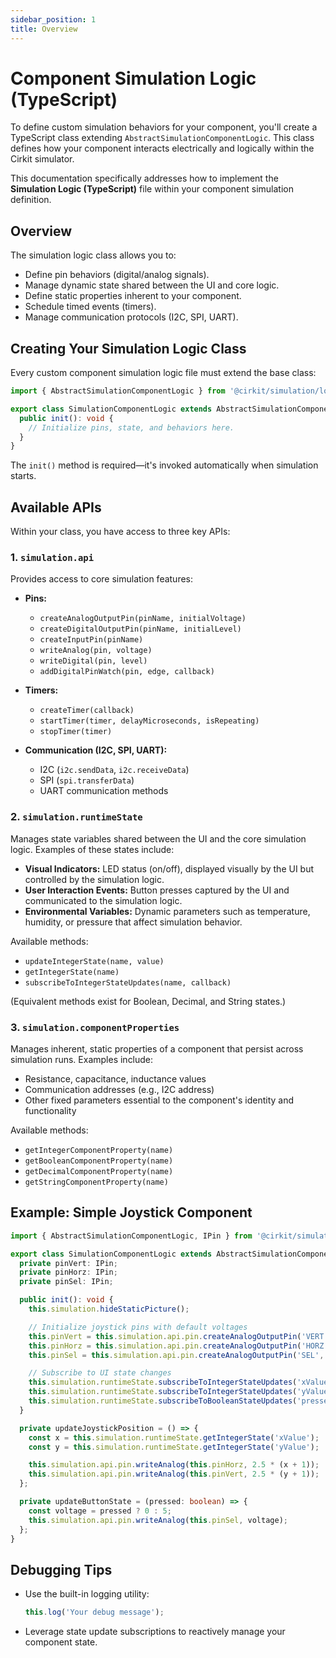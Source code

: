 ```yaml
---
sidebar_position: 1
title: Overview
---
```


# Component Simulation Logic (TypeScript)

To define custom simulation behaviors for your component, you'll create a TypeScript class extending `AbstractSimulationComponentLogic`. This class defines how your component interacts electrically and logically within the Cirkit simulator.

This documentation specifically addresses how to implement the **Simulation Logic (TypeScript)** file within your component simulation definition.

## Overview

The simulation logic class allows you to:

- Define pin behaviors (digital/analog signals).
- Manage dynamic state shared between the UI and core logic.
- Define static properties inherent to your component.
- Schedule timed events (timers).
- Manage communication protocols (I2C, SPI, UART).

## Creating Your Simulation Logic Class

Every custom component simulation logic file must extend the base class:

```typescript
import { AbstractSimulationComponentLogic } from '@cirkit/simulation/logic';

export class SimulationComponentLogic extends AbstractSimulationComponentLogic {
  public init(): void {
    // Initialize pins, state, and behaviors here.
  }
}
```

The `init()` method is required—it's invoked automatically when simulation starts.

## Available APIs

Within your class, you have access to three key APIs:

### 1. `simulation.api`

Provides access to core simulation features:

- **Pins:**

  - `createAnalogOutputPin(pinName, initialVoltage)`
  - `createDigitalOutputPin(pinName, initialLevel)`
  - `createInputPin(pinName)`
  - `writeAnalog(pin, voltage)`
  - `writeDigital(pin, level)`
  - `addDigitalPinWatch(pin, edge, callback)`

- **Timers:**

  - `createTimer(callback)`
  - `startTimer(timer, delayMicroseconds, isRepeating)`
  - `stopTimer(timer)`

- **Communication (I2C, SPI, UART):**

  - I2C (`i2c.sendData`, `i2c.receiveData`)
  - SPI (`spi.transferData`)
  - UART communication methods

### 2. `simulation.runtimeState`

Manages state variables shared between the UI and the core simulation logic. Examples of these states include:

- **Visual Indicators:** LED status (on/off), displayed visually by the UI but controlled by the simulation logic.
- **User Interaction Events:** Button presses captured by the UI and communicated to the simulation logic.
- **Environmental Variables:** Dynamic parameters such as temperature, humidity, or pressure that affect simulation behavior.

Available methods:

- `updateIntegerState(name, value)`
- `getIntegerState(name)`
- `subscribeToIntegerStateUpdates(name, callback)`

(Equivalent methods exist for Boolean, Decimal, and String states.)

### 3. `simulation.componentProperties`

Manages inherent, static properties of a component that persist across simulation runs. Examples include:

- Resistance, capacitance, inductance values
- Communication addresses (e.g., I2C address)
- Other fixed parameters essential to the component's identity and functionality

Available methods:

- `getIntegerComponentProperty(name)`
- `getBooleanComponentProperty(name)`
- `getDecimalComponentProperty(name)`
- `getStringComponentProperty(name)`

## Example: Simple Joystick Component

```typescript
import { AbstractSimulationComponentLogic, IPin } from '@cirkit/simulation/logic';

export class SimulationComponentLogic extends AbstractSimulationComponentLogic {
  private pinVert: IPin;
  private pinHorz: IPin;
  private pinSel: IPin;

  public init(): void {
    this.simulation.hideStaticPicture();

    // Initialize joystick pins with default voltages
    this.pinVert = this.simulation.api.pin.createAnalogOutputPin('VERT', 2.5);
    this.pinHorz = this.simulation.api.pin.createAnalogOutputPin('HORZ', 2.5);
    this.pinSel = this.simulation.api.pin.createAnalogOutputPin('SEL', 5);

    // Subscribe to UI state changes
    this.simulation.runtimeState.subscribeToIntegerStateUpdates('xValue', this.updateJoystickPosition);
    this.simulation.runtimeState.subscribeToIntegerStateUpdates('yValue', this.updateJoystickPosition);
    this.simulation.runtimeState.subscribeToBooleanStateUpdates('pressed', this.updateButtonState);
  }

  private updateJoystickPosition = () => {
    const x = this.simulation.runtimeState.getIntegerState('xValue');
    const y = this.simulation.runtimeState.getIntegerState('yValue');

    this.simulation.api.pin.writeAnalog(this.pinHorz, 2.5 * (x + 1));
    this.simulation.api.pin.writeAnalog(this.pinVert, 2.5 * (y + 1));
  };

  private updateButtonState = (pressed: boolean) => {
    const voltage = pressed ? 0 : 5;
    this.simulation.api.pin.writeAnalog(this.pinSel, voltage);
  };
}
```

## Debugging Tips

- Use the built-in logging utility:
  ```typescript
  this.log('Your debug message');
  ```
- Leverage state update subscriptions to reactively manage your component state.
